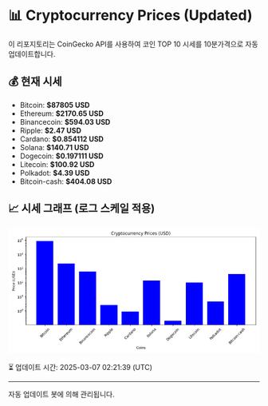 
# 📊 Cryptocurrency Prices (Updated)

이 리포지토리는 CoinGecko API를 사용하여 코인 TOP 10 시세를 10분가격으로 자동 업데이트합니다.

## 💰 현재 시세
- Bitcoin: **$87805 USD**
- Ethereum: **$2170.65 USD**
- Binancecoin: **$594.03 USD**
- Ripple: **$2.47 USD**
- Cardano: **$0.854112 USD**
- Solana: **$140.71 USD**
- Dogecoin: **$0.197111 USD**
- Litecoin: **$100.92 USD**
- Polkadot: **$4.39 USD**
- Bitcoin-cash: **$404.08 USD**

## 📈 시세 그래프 (로그 스케일 적용)
![Crypto Prices](crypto_prices.png)

⏳ 업데이트 시간: 2025-03-07 02:21:39 (UTC)

---
자동 업데이트 봇에 의해 관리됩니다.
